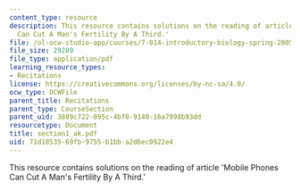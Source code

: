 ```yaml
---
content_type: resource
description: This resource contains solutions on the reading of article 'Mobile Phones
  Can Cut A Man's Fertility By A Third.'
file: /ol-ocw-studio-app/courses/7-014-introductory-biology-spring-2005/71d1853569fb9755b1bba2d6ec0922e4_section1_ak.pdf
file_size: 29289
file_type: application/pdf
learning_resource_types:
- Recitations
license: https://creativecommons.org/licenses/by-nc-sa/4.0/
ocw_type: OCWFile
parent_title: Recitations
parent_type: CourseSection
parent_uid: 3889c722-095c-4bf0-9140-16a7998b93dd
resourcetype: Document
title: section1_ak.pdf
uid: 71d18535-69fb-9755-b1bb-a2d6ec0922e4
---
```

This resource contains solutions on the reading of article 'Mobile Phones Can Cut A Man's Fertility By A Third.'